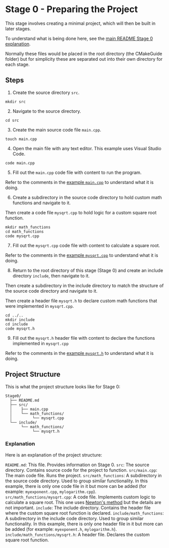 # Stage 0 - Preparing the Project

This stage involves creating a minimal project, which will then be built in later stages.

To understand what is being done here, see the [main README Stage 0 explanation](../README.md#stage-0---preparing-the-project).

Normally these files would be placed in the root directory (the CMakeGuide folder) but for simplicity these are separated out into their own directory for each stage.

## Steps

1. Create the source directory `src`.

```
mkdir src
```

2. Navigate to the source directory.

```
cd src
```

3. Create the main source code file `main.cpp`.

```
touch main.cpp
```

4. Open the main file with any text editor. This example uses Visual Studio Code.

```
code main.cpp
```

5. Fill out the `main.cpp` code file with content to run the program.

Refer to the comments in the [example `main.cpp`](./src/main.cpp) to understand what it is doing.

6. Create a subdirectory in the source code directory to hold custom math functions and navigate to it.

Then create a code file `mysqrt.cpp` to hold logic for a custom square root function.

```
mkdir math_functions
cd math_functions
code mysqrt.cpp
```

7. Fill out the `mysqrt.cpp` code file with content to calculate a square root.

Refer to the comments in the [example `mysqrt.cpp`](./src/math_functions/mysqrt.cpp) to understand what it is doing.

8. Return to the root directory of this stage (Stage 0) and create an include directory `include`, then navigate to it.

Then create a subdirectory in the include directory to match the structure of the source code directory and navigate to it.

Then create a header file `mysqrt.h` to declare custom math functions that were implemented in `mysqrt.cpp`.

```
cd ../..
mkdir include
cd include
code mysqrt.h
```

9. Fill out the `mysqrt.h` header file with content to declare the functions implemented in `mysqrt.cpp`

Refer to the comments in the [example `mysqrt.h`](./include/math_functions/mysqrt.h) to understand what it is doing.

## Project Structure

This is what the project structure looks like for Stage 0:

```
Stage0/
  ├── README.md
  ├── src/
  │    ├── main.cpp
  │    └── math_functions/
  │         └── mysqrt.cpp
  └── include/
       └── math_functions/
            └── mysqrt.h
```
### Explanation

Here is an explanation of the project structure:

`README.md`: This file. Provides information on Stage 0.
`src`: The source directory. Contains source code for the project to function.
`src/main.cpp`: The main code file. Runs the project.
`src/math_functions`: A subdirectory in the source code directory. Used to group similar functionality. In this example, there is only one code file in it but more can be added (for example: `myexponent.cpp`, `mylogarithm.cpp`).
`src/math_functions/mysqrt.cpp`: A code file. Implements custom logic to calculate a square root. This one uses [Newton's method](https://en.wikipedia.org/wiki/Newton's_method) but the details are not important.
`include`: The include directory. Contains the header file where the custom square root function is declared.
`include/math_functions`: A subdirectory in the include code directory. Used to group similar functionality. In this example, there is only one header file in it but more can be added (for example: `myexponent.h`, `mylogarithm.h`).
`include/math_functions/mysqrt.h`: A header file. Declares the custom square root function.
